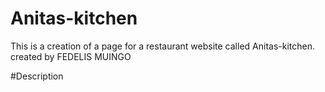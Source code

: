 # Anitas-kitchen
This is a creation of a page for a restaurant website called Anitas-kitchen.
created by FEDELIS MUINGO

#Description
